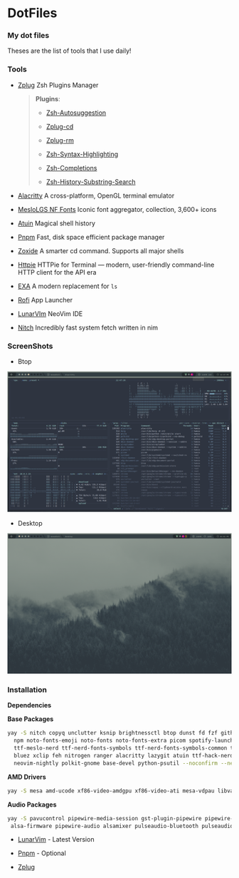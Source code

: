 # DotFiles

### My dot files

Theses are the list of tools that I use daily!

### Tools

- [Zplug](https://github.com/zplug/zplug) Zsh Plugins Manager
  
  > **Plugins**:
  > 
  > - [Zsh-Autosuggestion](https://github.com/zsh-users/zsh-autosuggestions)
  > 
  > - [Zplug-cd](https://github.com/b4b4r07/zplug-cd)
  > 
  > - [Zplug-rm](https://github.com/b4b4r07/zplug-rm)
  > 
  > - [Zsh-Syntax-Highlighting](https://github.com/zsh-users/zsh-syntax-highlighting)
  > 
  > - [Zsh-Completions](https://github.com/zsh-users/zsh-completions)
  > 
  > - [Zsh-History-Substring-Search](https://github.com/zsh-users/zsh-history-substring-search)

- [Alacritty](https://github.com/alacritty/alacritty) A cross-platform, OpenGL terminal emulator

- [MesloLGS NF Fonts](https://github.com/romkatv/powerlevel10k-media/tree/master) Iconic font aggregator, collection, 3,600+ icons

- [Atuin](https://github.com/ellie/atuin) Magical shell history

- [Pnpm](https://pnpm.io/) Fast, disk space efficient package manager

- [Zoxide](https://github.com/ajeetdsouza/zoxide) A smarter cd command. Supports all major shells

- [Httpie](https://github.com/httpie/httpie) HTTPie for Terminal — modern, user-friendly command-line HTTP client for the API era

- [EXA](https://github.com/ogham/exa) A modern replacement for `ls`

- [Rofi](https://github.com/davatorium/rofi) App Launcher

- [LunarVIm](https://lunarvim.org) NeoVim IDE

- [Nitch](https://github.com/unxsh/nitch) Incredibly fast system fetch written in nim

### ScreenShots

- Btop

![screenshot](./screenshots/btop.png)

- Desktop

![screenshot](./screenshots/desktop.png)

### Installation

**Dependencies**

**Base Packages**
```bash
yay -S nitch copyq unclutter ksnip brightnessctl btop dunst fd fzf github-cli network-manager-applet networkmanager-dmenu-git nm-connection-editor \
  npm noto-fonts-emoji noto-fonts noto-fonts-extra picom spotify-launcher tree-sitter ttf-droid ttf-hack ttf-hack-nerd ttf-jetbrains-mono \
  ttf-meslo-nerd ttf-nerd-fonts-symbols ttf-nerd-fonts-symbols-common ttf-nerd-fonts-symbols-mono zsh lxappearance arc-gtk-theme git papirus-icon-theme thunar \
  bluez xclip feh nitrogen ranger alacritty lazygit atuin ttf-hack-nerd pacman-contrib trash-cli httpie zoxide exa bat starship nodejs rofi unzip \
  neovim-nightly polkit-gnome base-devel python-psutil --noconfirm --needed
```

**AMD Drivers**
```bash
yay -S mesa amd-ucode xf86-video-amdgpu xf86-video-ati mesa-vdpau libva-vdpau-driver libvdpau-va-gl libva-mesa-driver vulkan-radeon --noconfirm --needed
```

**Audio Packages**
```bash
yay -S pavucontrol pipewire-media-session gst-plugin-pipewire pipewire-jack libpulse pulseaudio pipewire-alsa alsa-utils \
 alsa-firmware pipewire-audio alsamixer pulseaudio-bluetooth pulseaudio-equalizer --noconfirm --needed
```

- [LunarVim](https://www.lunarvim.org/docs/installation) - Latest Version

- [Pnpm](https://pnpm.io/) - Optional

- [Zplug](https://github.com/zplug/zplug#installation)
